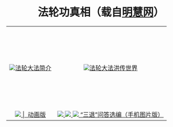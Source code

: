 <div align="center">

# 法轮功真相（载自<a href="links.htm">明慧网</a>）

<table border="0" width="700" id="table1" height="678">
		<tr align=center>
			<td height="220"><a href="fldfjj.html">
			<img src="https://cloud.githubusercontent.com/assets/26177494/25068800/b4437596-223c-11e7-9aac-a40362e442c0.jpg></a><br>
			<a href="fldfjj.html">法轮大法简介</a></td>
			<td height="220"><a href="fldfhcsj.html">
			<img border="0" src="https://cloud.githubusercontent.com/assets/26177494/25068799/b442874e-223c-11e7-9e2c-4db4bbac87ed.jpg></a><br>
			<a href="fldfhcsj.html">法轮大法洪传世界</a></td>
		</tr>
		<tr align=center>
			<td>
			<a href="zfzx.htm">
			<img border="0" src="https://cloud.githubusercontent.com/assets/26177494/25068804/b44c3e38-223c-11e7-8b85-b3c54b6cf88b.jpg><br>
			天安门自焚伪案</a> <span lang="en-us">&nbsp;</span>|<span lang="en-us"> </span>&nbsp;<a href="zfpjdh-1.htm">动画版</a></td>
			<td><a href="huozhaizhenxiang.htm">
			<img border="0" src="https://cloud.githubusercontent.com/assets/26177494/25068780/b42cddd6-223c-11e7-886f-bdef820abb9b.png><br>
			中共活摘器官</a></td>
		</tr>
		<tr align=center>
			<td><a href="qna.htm">
			<img border="0" src="https://cloud.githubusercontent.com/assets/26177494/25068798/b4424a72-223c-11e7-8e7d-76de100c6cfd.jpg><br>
			关于法轮功真相的几个问答</a></td>
			<td>
			<a href="https://cloud.githubusercontent.com/assets/26177494/25068803/b449149c-223c-11e7-9dec-2cf3a6d4f099.jpg>
			<img border="0" src="https://cloud.githubusercontent.com/assets/26177494/25068802/b4451ed2-223c-11e7-91a7-19e9062db778.jpg></a><br>
			<a href="images/三退问答-内容.jpg">
			“三退”问答选编（手机图片版）</a></td>
		</tr>
	</table>
</div>

